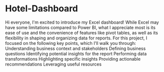 # Hotel-Dashboard
Hi everyone,
I'm excited to introduce my Excel dashboard! While Excel may have some limitations compared to Power BI, what I appreciate most is its ease of use and the convenience of features like pivot tables, as well as its flexibility in shaping and organizing data for reports.
For this project, I focused on the following key points, which I'll walk you through:
Understanding business context and stakeholders
Defining business questions
Identifying potential insights for the report
Performing data transformations
Highlighting specific insights
Providing actionable recommendations
Leveraging useful resources
